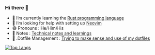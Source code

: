 ### Hi there 👋

<!--
**matt2ology/matt2ology** is a ✨ _special_ ✨ repository because its `README.md` (this file) appears on your GitHub profile.

Here are some ideas to get you started:

- 🔭 I’m currently working on ...
- 🌱 I’m currently learning ...
- 👯 I’m looking to collaborate on ...
- 🤔 I’m looking for help with ...
- 💬 Ask me about ...
- 📫 How to reach me: ...
- 😄 Pronouns: ...
- ⚡ Fun fact: ...
-->

- 🌱 I’m currently learning the [Rust programming language](https://www.rust-lang.org/)
- 🤔 I’m looking for help with setting up [Neovim](https://neovim.io/)
- 😄 Pronouns : He/Him/His
- 📝 Notes : [Technical notes and learnings](https://github.com/matt2ology/obsidian-technical-notes)
- 🫥 .Dotfile Management : [Trying to make sense and use of my dotfiles](https://github.com/matt2ology/dotfiles)

[![Top Langs](https://github-readme-stats.vercel.app/api/top-langs/?username=matt2ology&layout=compact)](https://github.com/anuraghazra/github-readme-stats)
